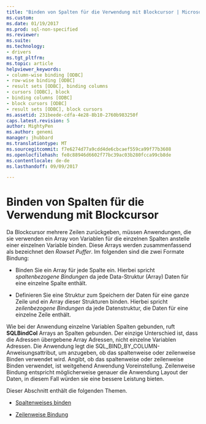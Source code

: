 ```yaml
---
title: "Binden von Spalten für die Verwendung mit Blockcursor | Microsoft Docs"
ms.custom: 
ms.date: 01/19/2017
ms.prod: sql-non-specified
ms.reviewer: 
ms.suite: 
ms.technology:
- drivers
ms.tgt_pltfrm: 
ms.topic: article
helpviewer_keywords:
- column-wise binding [ODBC]
- row-wise binding [ODBC]
- result sets [ODBC], binding columns
- cursors [ODBC], block
- binding columns [ODBC]
- block cursors [ODBC]
- result sets [ODBC], block cursors
ms.assetid: 231beede-cdfa-4e28-8b10-2760b983250f
caps.latest.revision: 5
author: MightyPen
ms.author: genemi
manager: jhubbard
ms.translationtype: MT
ms.sourcegitcommit: f7e6274d77a9cdd4de6cbcaef559ca99f77b3608
ms.openlocfilehash: fe8c88946d6602f77bc39ac03b280fcca99cb8de
ms.contentlocale: de-de
ms.lasthandoff: 09/09/2017

---
```

# <a name="binding-columns-for-use-with-block-cursors"></a>Binden von Spalten für die Verwendung mit Blockcursor
Da Blockcursor mehrere Zeilen zurückgeben, müssen Anwendungen, die sie verwenden ein Array von Variablen für die einzelnen Spalten anstelle einer einzelnen Variable binden. Diese Arrays werden zusammenfassend als bezeichnet den *Rowset Puffer*. Im folgenden sind die zwei Formate Bindung:  
  
-   Binden Sie ein Array für jede Spalte ein. Hierbei spricht *spaltenbezogene Bindungen* da jede Data-Struktur (Array) Daten für eine einzelne Spalte enthält.  
  
-   Definieren Sie eine Struktur zum Speichern der Daten für eine ganze Zeile und ein Array dieser Strukturen binden. Hierbei spricht *zeilenbezogene Bindungen* da jede Datenstruktur, die Daten für eine einzelne Zeile enthält.  
  
 Wie bei der Anwendung einzelne Variablen Spalten gebunden, ruft **SQLBindCol** Arrays an Spalten gebunden. Der einzige Unterschied ist, dass die Adressen übergebene Array Adressen, nicht einzelne Variablen Adressen. Die Anwendung legt die SQL_BIND_BY_COLUMN-Anweisungsattribut, um anzugeben, ob das spaltenweise oder zeilenweise Binden verwendet wird. Angibt, ob das spaltenweise oder zeilenweise Binden verwendet, ist weitgehend Anwendung Voreinstellung. Zeilenweise Bindung entspricht möglicherweise genauer die Anwendung Layout der Daten, in diesem Fall würden sie eine bessere Leistung bieten.  
  
 Dieser Abschnitt enthält die folgenden Themen.  
  
-   [Spaltenweises binden](../../../odbc/reference/develop-app/column-wise-binding.md)  
  
-   [Zeilenweise Bindung](../../../odbc/reference/develop-app/row-wise-binding.md)
